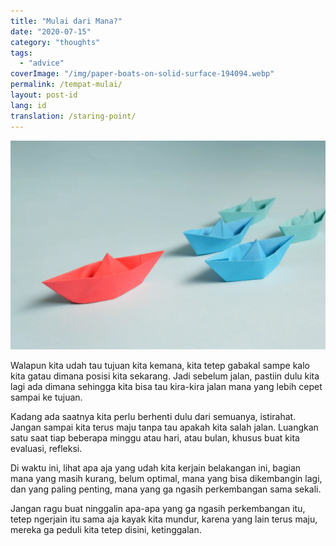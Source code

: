 ```yaml
---
title: "Mulai dari Mana?"
date: "2020-07-15"
category: "thoughts"
tags:
  - "advice"
coverImage: "/img/paper-boats-on-solid-surface-194094.webp"
permalink: /tempat-mulai/
layout: post-id
lang: id
translation: /staring-point/
---
```


![](/img/paper-boats-on-solid-surface-194094.webp)

Walapun kita udah tau tujuan kita kemana, kita tetep gabakal sampe kalo kita gatau dimana posisi kita sekarang. Jadi sebelum jalan, pastiin dulu kita lagi ada dimana sehingga kita bisa tau kira-kira jalan mana yang lebih cepet sampai ke tujuan.

Kadang ada saatnya kita perlu berhenti dulu dari semuanya, istirahat. Jangan sampai kita terus maju tanpa tau apakah kita salah jalan. Luangkan satu saat tiap beberapa minggu atau hari, atau bulan, khusus buat kita evaluasi, refleksi.

Di waktu ini, lihat apa aja yang udah kita kerjain belakangan ini, bagian mana yang masih kurang, belum optimal, mana yang bisa dikembangin lagi, dan yang paling penting, mana yang ga ngasih perkembangan sama sekali.

Jangan ragu buat ninggalin apa-apa yang ga ngasih perkembangan itu, tetep ngerjain itu sama aja kayak kita mundur, karena yang lain terus maju, mereka ga peduli kita tetep disini, ketinggalan.
